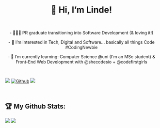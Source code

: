 <h1 align="center">👋 Hi, I’m Linde!</h1>

<br />

<p align="center"> - 👩🏾‍💻 PR graduate transitioning into Software Development (& loving it!)

<p align="center"> - 👀 I’m interested in Tech, Digital and Software... basically all things Code #CodingNewbie

<p align="center"> - 🌱 I’m currently learning: Computer Science @uni (I'm an MSc student) & Front-End Web Development with @shecodesio + @codefirstgirls 
</p>
<br />

![](https://visitor-badge.laobi.icu/badge?page_id=Codinglinde.Codinglinde) [![Github](https://img.shields.io/github/followers/Codinglinde?label=Followers&logo=Github)](https://github.com/Codinglinde) <a href="https://twitter.com/codinglinde" ><img src="https://img.shields.io/twitter/follow/codinglinde.svg?style=social" /> </a>

<br />

## :trophy: My Github Stats:

<!--
![Linde's GitHub stats](https://github-readme-stats.vercel.app/api?username=digital-linde&theme=monokai&show_icons=true)
![Top Langs](https://readme-stats-cfgj2cxdy.vercel.app/api/top-langs/?username=digital-linde&hide=php&theme=monokai)
-->
<div>
<a href="https://github-readme-stats.vercel.app/api?username=codinglinde&theme=monokai">
  <img  align="left" src="https://github-readme-stats.vercel.app/api?username=codinglinde&count_private=true&show_icons=true&theme=monokai" />
</a>
<a href="https://github-readme-stats.vercel.app/api/top-langs/?username=codinglinde&hide=php&theme=monokai">
  <img align="left" src="https://github-readme-stats.vercel.app/api/top-langs/?username=codinglinde&hide=php&theme=monokai" />
</a>
</div>
